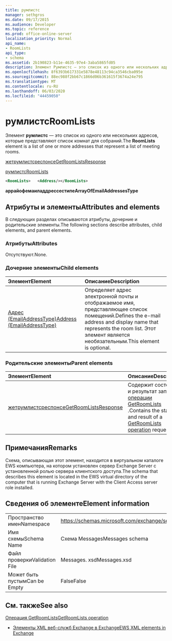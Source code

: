 ```yaml
---
title: румлистс
manager: sethgros
ms.date: 09/17/2015
ms.audience: Developer
ms.topic: reference
ms.prod: office-online-server
localization_priority: Normal
api_name:
- RoomLists
api_type:
- schema
ms.assetid: 2b190823-b11e-4635-97e4-3aba5865fd05
description: Элемент Румлистс — это список из одного или нескольких адресов, которые представляют список комнат для собраний.
ms.openlocfilehash: 8f6393b617331e5878e48113c94ca3546cba095e
ms.sourcegitcommit: 88ec988f2bb67c1866d06b361615f3674a24e795
ms.translationtype: MT
ms.contentlocale: ru-RU
ms.lasthandoff: 06/03/2020
ms.locfileid: "44459050"
---
```

# <a name="roomlists"></a><span data-ttu-id="31a39-103">румлистс</span><span class="sxs-lookup"><span data-stu-id="31a39-103">RoomLists</span></span>

<span data-ttu-id="31a39-104">Элемент **румлистс** — это список из одного или нескольких адресов, которые представляют список комнат для собраний.</span><span class="sxs-lookup"><span data-stu-id="31a39-104">The **RoomLists** element is a list of one or more addresses that represent a list of meeting rooms.</span></span> 
  
[<span data-ttu-id="31a39-105">жетрумлистсреспонсе</span><span class="sxs-lookup"><span data-stu-id="31a39-105">GetRoomListsResponse</span></span>](getroomlistsresponse.md)
  
[<span data-ttu-id="31a39-106">румлистс</span><span class="sxs-lookup"><span data-stu-id="31a39-106">RoomLists</span></span>](roomlists.md)
  
```xml
<RoomLists>   <Address/></RoomLists>
```

 <span data-ttu-id="31a39-107">**аррайофемаиладдрессестипе**</span><span class="sxs-lookup"><span data-stu-id="31a39-107">**ArrayOfEmailAddressesType**</span></span>
## <a name="attributes-and-elements"></a><span data-ttu-id="31a39-108">Атрибуты и элементы</span><span class="sxs-lookup"><span data-stu-id="31a39-108">Attributes and elements</span></span>

<span data-ttu-id="31a39-109">В следующих разделах описываются атрибуты, дочерние и родительские элементы.</span><span class="sxs-lookup"><span data-stu-id="31a39-109">The following sections describe attributes, child elements, and parent elements.</span></span>
  
### <a name="attributes"></a><span data-ttu-id="31a39-110">Атрибуты</span><span class="sxs-lookup"><span data-stu-id="31a39-110">Attributes</span></span>

<span data-ttu-id="31a39-111">Отсутствуют.</span><span class="sxs-lookup"><span data-stu-id="31a39-111">None.</span></span>
  
### <a name="child-elements"></a><span data-ttu-id="31a39-112">Дочерние элементы</span><span class="sxs-lookup"><span data-stu-id="31a39-112">Child elements</span></span>

|<span data-ttu-id="31a39-113">**Элемент**</span><span class="sxs-lookup"><span data-stu-id="31a39-113">**Element**</span></span>|<span data-ttu-id="31a39-114">**Описание**</span><span class="sxs-lookup"><span data-stu-id="31a39-114">**Description**</span></span>|
|:-----|:-----|
|[<span data-ttu-id="31a39-115">Адрес (EmailAddressType)</span><span class="sxs-lookup"><span data-stu-id="31a39-115">Address (EmailAddressType)</span></span>](address-emailaddresstype.md) <br/> |<span data-ttu-id="31a39-116">Определяет адрес электронной почты и отображаемое имя, представляющее список помещений.</span><span class="sxs-lookup"><span data-stu-id="31a39-116">Defines the e-mail address and display name that represents the room list.</span></span> <span data-ttu-id="31a39-117">Этот элемент является необязательным.</span><span class="sxs-lookup"><span data-stu-id="31a39-117">This element is optional.</span></span>  <br/> |
   
### <a name="parent-elements"></a><span data-ttu-id="31a39-118">Родительские элементы</span><span class="sxs-lookup"><span data-stu-id="31a39-118">Parent elements</span></span>

|<span data-ttu-id="31a39-119">**Элемент**</span><span class="sxs-lookup"><span data-stu-id="31a39-119">**Element**</span></span>|<span data-ttu-id="31a39-120">**Описание**</span><span class="sxs-lookup"><span data-stu-id="31a39-120">**Description**</span></span>|
|:-----|:-----|
|[<span data-ttu-id="31a39-121">жетрумлистсреспонсе</span><span class="sxs-lookup"><span data-stu-id="31a39-121">GetRoomListsResponse</span></span>](getroomlistsresponse.md) <br/> |<span data-ttu-id="31a39-122">Содержит состояние и результат запроса [операции GetRoomLists](getroomlists-operation.md) .</span><span class="sxs-lookup"><span data-stu-id="31a39-122">Contains the status and result of a [GetRoomLists operation](getroomlists-operation.md) request.</span></span>  <br/> |
   
## <a name="remarks"></a><span data-ttu-id="31a39-123">Примечания</span><span class="sxs-lookup"><span data-stu-id="31a39-123">Remarks</span></span>

<span data-ttu-id="31a39-124">Схема, описывающая этот элемент, находится в виртуальном каталоге EWS компьютера, на котором установлен сервер Exchange Server с установленной ролью сервера клиентского доступа.</span><span class="sxs-lookup"><span data-stu-id="31a39-124">The schema that describes this element is located in the EWS virtual directory of the computer that is running Exchange Server with the Client Access server role installed.</span></span>
  
## <a name="element-information"></a><span data-ttu-id="31a39-125">Сведения об элементе</span><span class="sxs-lookup"><span data-stu-id="31a39-125">Element information</span></span>

|||
|:-----|:-----|
|<span data-ttu-id="31a39-126">Пространство имен</span><span class="sxs-lookup"><span data-stu-id="31a39-126">Namespace</span></span>  <br/> |https://schemas.microsoft.com/exchange/services/2006/messages  <br/> |
|<span data-ttu-id="31a39-127">Имя схемы</span><span class="sxs-lookup"><span data-stu-id="31a39-127">Schema Name</span></span>  <br/> |<span data-ttu-id="31a39-128">Схема Messages</span><span class="sxs-lookup"><span data-stu-id="31a39-128">Messages schema</span></span>  <br/> |
|<span data-ttu-id="31a39-129">Файл проверки</span><span class="sxs-lookup"><span data-stu-id="31a39-129">Validation File</span></span>  <br/> |<span data-ttu-id="31a39-130">Messages. xsd</span><span class="sxs-lookup"><span data-stu-id="31a39-130">Messages.xsd</span></span>  <br/> |
|<span data-ttu-id="31a39-131">Может быть пустым</span><span class="sxs-lookup"><span data-stu-id="31a39-131">Can be Empty</span></span>  <br/> |<span data-ttu-id="31a39-132">False</span><span class="sxs-lookup"><span data-stu-id="31a39-132">False</span></span>  <br/> |
   
## <a name="see-also"></a><span data-ttu-id="31a39-133">См. также</span><span class="sxs-lookup"><span data-stu-id="31a39-133">See also</span></span>



[<span data-ttu-id="31a39-134">Операция GetRoomLists</span><span class="sxs-lookup"><span data-stu-id="31a39-134">GetRoomLists operation</span></span>](getroomlists-operation.md)


- [<span data-ttu-id="31a39-135">Элементы XML веб-служб Exchange в Exchange</span><span class="sxs-lookup"><span data-stu-id="31a39-135">EWS XML elements in Exchange</span></span>](ews-xml-elements-in-exchange.md)

